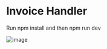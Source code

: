 # Invoice Handler

Run npm install and then npm run dev

![image](https://github.com/user-attachments/assets/fd092d7d-3442-43b4-a605-5662484bc563)

